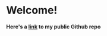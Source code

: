 # Welcome!

**Here's a [link](https://github.com/daltonbennett04/public-projects) to my public Github repo**
